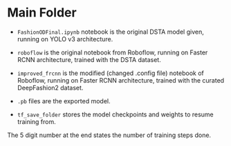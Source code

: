 # Main Folder

- `FashionODFinal.ipynb` notebook is the original DSTA model given, running on YOLO v3 architecture.

- `roboflow` is the original notebook from Roboflow, running on Faster RCNN architecture, trained with the DSTA dataset.

- `improved_frcnn` is the modified (changed .config file) notebook of Roboflow, running on Faster RCNN architecture, trained with the curated DeepFashion2 dataset.

- `.pb` files are the exported model.

- `tf_save_folder` stores the model checkpoints and weights to resume training from.

The 5 digit number at the end states the number of training steps done.
